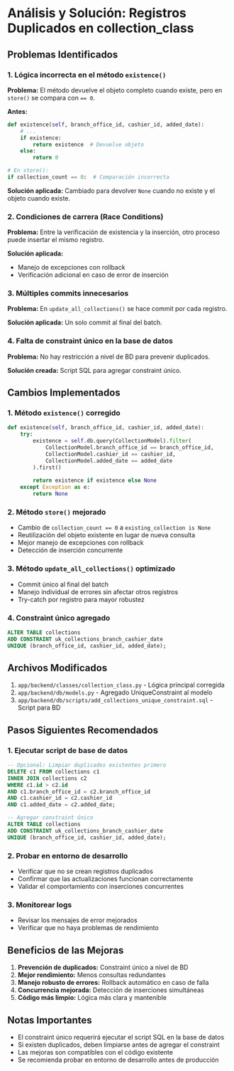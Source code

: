 # Análisis y Solución: Registros Duplicados en collection_class

## Problemas Identificados

### 1. Lógica incorrecta en el método `existence()`
**Problema:** El método devuelve el objeto completo cuando existe, pero en `store()` se compara con `== 0`.

**Antes:**
```python
def existence(self, branch_office_id, cashier_id, added_date):
    # ... 
    if existence:
        return existence  # Devuelve objeto
    else:
        return 0

# En store():
if collection_count == 0:  # Comparación incorrecta
```

**Solución aplicada:** Cambiado para devolver `None` cuando no existe y el objeto cuando existe.

### 2. Condiciones de carrera (Race Conditions)
**Problema:** Entre la verificación de existencia y la inserción, otro proceso puede insertar el mismo registro.

**Solución aplicada:** 
- Manejo de excepciones con rollback
- Verificación adicional en caso de error de inserción

### 3. Múltiples commits innecesarios
**Problema:** En `update_all_collections()` se hace commit por cada registro.

**Solución aplicada:** Un solo commit al final del batch.

### 4. Falta de constraint único en la base de datos
**Problema:** No hay restricción a nivel de BD para prevenir duplicados.

**Solución creada:** Script SQL para agregar constraint único.

## Cambios Implementados

### 1. Método `existence()` corregido
```python
def existence(self, branch_office_id, cashier_id, added_date):
    try:
        existence = self.db.query(CollectionModel).filter(
            CollectionModel.branch_office_id == branch_office_id,
            CollectionModel.cashier_id == cashier_id,
            CollectionModel.added_date == added_date
        ).first()
        
        return existence if existence else None
    except Exception as e:
        return None
```

### 2. Método `store()` mejorado
- Cambio de `collection_count == 0` a `existing_collection is None`
- Reutilización del objeto existente en lugar de nueva consulta
- Mejor manejo de excepciones con rollback
- Detección de inserción concurrente

### 3. Método `update_all_collections()` optimizado
- Commit único al final del batch
- Manejo individual de errores sin afectar otros registros
- Try-catch por registro para mayor robustez

### 4. Constraint único agregado
```sql
ALTER TABLE collections 
ADD CONSTRAINT uk_collections_branch_cashier_date 
UNIQUE (branch_office_id, cashier_id, added_date);
```

## Archivos Modificados

1. `app/backend/classes/collection_class.py` - Lógica principal corregida
2. `app/backend/db/models.py` - Agregado UniqueConstraint al modelo
3. `app/backend/db/scripts/add_collections_unique_constraint.sql` - Script para BD

## Pasos Siguientes Recomendados

### 1. Ejecutar script de base de datos
```sql
-- Opcional: Limpiar duplicados existentes primero
DELETE c1 FROM collections c1
INNER JOIN collections c2 
WHERE c1.id > c2.id 
AND c1.branch_office_id = c2.branch_office_id 
AND c1.cashier_id = c2.cashier_id 
AND c1.added_date = c2.added_date;

-- Agregar constraint único
ALTER TABLE collections 
ADD CONSTRAINT uk_collections_branch_cashier_date 
UNIQUE (branch_office_id, cashier_id, added_date);
```

### 2. Probar en entorno de desarrollo
- Verificar que no se crean registros duplicados
- Confirmar que las actualizaciones funcionan correctamente
- Validar el comportamiento con inserciones concurrentes

### 3. Monitorear logs
- Revisar los mensajes de error mejorados
- Verificar que no haya problemas de rendimiento

## Beneficios de las Mejoras

1. **Prevención de duplicados:** Constraint único a nivel de BD
2. **Mejor rendimiento:** Menos consultas redundantes
3. **Manejo robusto de errores:** Rollback automático en caso de falla
4. **Concurrencia mejorada:** Detección de inserciones simultáneas
5. **Código más limpio:** Lógica más clara y mantenible

## Notas Importantes

- El constraint único requerirá ejecutar el script SQL en la base de datos
- Si existen duplicados, deben limpiarse antes de agregar el constraint
- Las mejoras son compatibles con el código existente
- Se recomienda probar en entorno de desarrollo antes de producción
